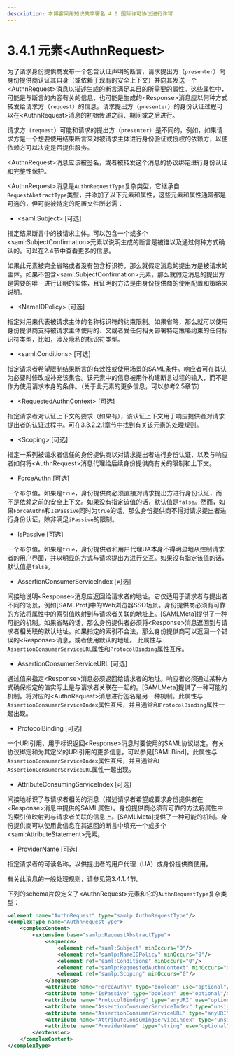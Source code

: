 ```yaml
---
description: 本博客采用知识共享署名 4.0 国际许可协议进行许可
---
```


# 3.4.1 元素\<AuthnRequest\>

为了请求身份提供商发布一个包含认证声明的断言，请求提出方（```presenter```）向身份提供商认证其自身（或依赖于现有的安全上下文）并向其发送一个\<AuthnRequest\>消息以描述生成的断言满足其目的所需要的属性。这些属性中，可能是与断言的内容有关的信息，也可能是生成的\<Response\>消息应以何种方式转发给请求方（```request```）的信息。请求提出方（```presenter```）的身份认证过程可以在\<AuthnRequest\>消息的初始传递之前、期间或之后进行。

请求方（```request```）可能和请求的提出方（```presenter```）是不同的，例如，如果请求方是一个想要使用结果断言来对被请求主体进行身份验证或授权的依赖方，以便依赖方可以决定是否提供服务。

\<AuthnRequest\>消息应该被签名，或者被转发这个消息的协议绑定进行身份认证和完整性保护。

\<AuthnRequest\>消息是```AuthnRequestType```复杂类型，它继承自```RequestAbstractType```类型，并添加了以下元素和属性，这些元素和属性通常都是可选的，但可能被特定的配置文件所必需：

+ \<saml:Subject\> [可选]

指定结果断言中的被请求主体。可以包含一个或多个\<saml:SubjectConfirmation\>元素以说明生成的断言是被谁以及通过何种方式确认的。可以在2.4节中查看更多的信息。

如果此元素被完全省略或者没有包含标识符，那么就假定消息的提出方是被请求的主体。如果不包含\<saml:SubjectConfirmation\>元素，那么就假定消息的提出方是需要的唯一进行证明的实体，且证明的方法是由身份提供商的使用配置和策略来说明。

+ \<NameIDPolicy\> [可选]

指定对用来代表被请求主体的名称标识符的约束限制。如果省略，那么就可以使用身份提供商支持被请求主体使用的、又或者受任何相关部署特定策略约束的任何标识符类型，比如，涉及隐私的标识符类型。

+ \<saml:Conditions\> [可选]

指定请求者希望限制结果断言的有效性或使用场景的SAML条件。响应者可在其认为必要时修改或补充该集合。该元素中的信息被用作构建断言过程的输入，而不是作为使用请求本身的条件。（关于此元素的更多信息，可以参考2.5章节）

+ \<RequestedAuthnContext\> [可选]

指定请求者对认证上下文的要求（如果有），该认证上下文用于响应提供者对请求提出者的认证过程中。可在3.3.2.2.1章节中找到有关该元素的处理规则。

+ \<Scoping\> [可选]

指定一系列被请求者信任的身份提供商以对请求提出者进行身份认证，以及与响应者如何将\<AuthnRequest\>消息代理给后续身份提供商有关的限制和上下文。

+ ForceAuthn [可选]

一个布尔值。如果是```true```，身份提供商必须直接对请求提出方进行身份认证，而不是依赖之前的安全上下文。如果没有指定该值的话，默认值是```false```。然而，如果```ForceAuthn```和```IsPassive```同时为```true```的话，那么身份提供商不得对请求提出者进行身份认证，除非满足```iPassive```的限制。

+ IsPassive [可选]

一个布尔值。如果是```true```，身份提供者和用户代理UA本身不得明显地从控制请求者的用户界面，并以明显的方式与请求提出方进行交互。如果没有指定该值的话，默认值是```false```。

+ AssertionConsumerServiceIndex [可选]

间接地说明\<Response\>消息应返回给请求者的地址。它仅适用于请求者与提出者不同的场景，例如[SAMLProf]中的Web浏览器SSO场景。身份提供商必须有可靠的方法将属性中的索引值映射到与请求者关联的地址上。[SAMLMeta]提供了一种可能的机制。如果省略的话，那么身份提供者必须将\<Response\>消息返回到与请求者相关联的默认地址。如果指定的索引不合法，那么身份提供商可以返回一个错误的\<Response\>消息，或者使用默认的地址。 此属性与```AssertionConsumerServiceURL```属性和```ProtocolBinding```属性互斥。

+ AssertionConsumerServiceURL [可选]

通过值来指定\<Response\>消息必须返回给请求者的地址。响应者必须通过某种方式确保指定的值实际上是与请求者关联在一起的。[SAMLMeta]提供了一种可能的机制。将对应的\<AuthnRequest\>消息进行签名是另一种机制。此属性与```AssertionConsumerServiceIndex```属性互斥，并且通常和```ProtocolBinding```属性一起出现。

+ ProtocolBinding [可选]

一个URI引用，用于标识返回\<Response\>消息时要使用的SAML协议绑定。有关协议绑定和为其定义的URI引用的更多信息，可以参见[SAMLBind]。此属性与```AssertionConsumerServiceIndex```属性互斥，并且通常和```AssertionConsumerServiceURL```属性一起出现。

+ AttributeConsumingServiceIndex [可选]

间接地标识了与请求者相关的消息（描述请求者希望或要求身份提供者在\<Response\>消息中提供的SAML属性）。身份提供商必须有可靠的方法将属性中的索引值映射到与请求者关联的信息上。[SAMLMeta]提供了一种可能的机制。身份提供商可以使用此信息在其返回的断言中填充一个或多个\<saml:AttributeStatement\>元素。

+ ProviderName [可选]

指定请求者的可读名称，以供提出者的用户代理（UA）或身份提供商使用。

有关此消息的一般处理规则，请参见第3.4.1.4节。

下列的schema片段定义了\<AuthnRequest\>元素和它的```AuthnRequestType```复杂类型：

```xml
<element name="AuthnRequest" type="samlp:AuthnRequestType"/>
<complexType name="AuthnRequestType">
    <complexContent>
        <extension base="samlp:RequestAbstractType">
            <sequence>
                <element ref="saml:Subject" minOccurs="0"/>
                <element ref="samlp:NameIDPolicy" minOccurs="0"/>
                <element ref="saml:Conditions" minOccurs="0"/>
                <element ref="samlp:RequestedAuthnContext" minOccurs="0"/>
                <element ref="samlp:Scoping" minOccurs="0"/>
            </sequence>
            <attribute name="ForceAuthn" type="boolean" use="optional"/>
            <attribute name="IsPassive" type="boolean" use="optional"/>
            <attribute name="ProtocolBinding" type="anyURI" use="optional"/>
            <attribute name="AssertionConsumerServiceIndex" type="unsignedShort" use="optional"/>
            <attribute name="AssertionConsumerServiceURL" type="anyURI" use="optional"/>
            <attribute name="AttributeConsumingServiceIndex" type="unsignedShort" use="optional"/>
            <attribute name="ProviderName" type="string" use="optional"/>
        </extension>
    </complexContent>
</complexType>
```